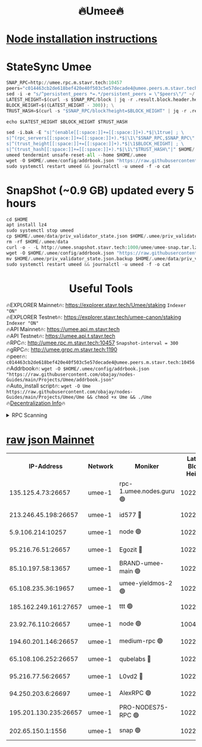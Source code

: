 <h1 align="center"> 🔥Umee🔥</h1>


[Node installation instructions](https://github.com/obajay/nodes-Guides/tree/main/Projects/Umee)
=
# StateSync Umee
```python
SNAP_RPC=http://umee.rpc.m.stavr.tech:10457
peers="c014463cb2de618bef420e40f503c5e57decade4@umee.peers.m.stavr.tech:10456"
sed -i -e "s/^persistent_peers *=.*/persistent_peers = \"$peers\"/" ~/.umee/config/config.toml
LATEST_HEIGHT=$(curl -s $SNAP_RPC/block | jq -r .result.block.header.height); \
BLOCK_HEIGHT=$((LATEST_HEIGHT - 300)); \
TRUST_HASH=$(curl -s "$SNAP_RPC/block?height=$BLOCK_HEIGHT" | jq -r .result.block_id.hash)

echo $LATEST_HEIGHT $BLOCK_HEIGHT $TRUST_HASH

sed -i.bak -E "s|^(enable[[:space:]]+=[[:space:]]+).*$|\1true| ; \
s|^(rpc_servers[[:space:]]+=[[:space:]]+).*$|\1\"$SNAP_RPC,$SNAP_RPC\"| ; \
s|^(trust_height[[:space:]]+=[[:space:]]+).*$|\1$BLOCK_HEIGHT| ; \
s|^(trust_hash[[:space:]]+=[[:space:]]+).*$|\1\"$TRUST_HASH\"|" $HOME/.umee/config/config.toml
umeed tendermint unsafe-reset-all --home $HOME/.umee
wget -O $HOME/.umee/config/addrbook.json "https://raw.githubusercontent.com/obajay/nodes-Guides/main/Projects/Umee/addrbook.json"
sudo systemctl restart umeed && journalctl -u umeed -f -o cat
```
# SnapShot (~0.9 GB) updated every 5 hours
```python
cd $HOME
apt install lz4
sudo systemctl stop umeed
cp $HOME/.umee/data/priv_validator_state.json $HOME/.umee/priv_validator_state.json.backup
rm -rf $HOME/.umee/data
curl -o - -L http://umee.snapshot.stavr.tech:1000/umee/umee-snap.tar.lz4 | lz4 -c -d - | tar -x -C $HOME/.umee --strip-components 2
wget -O $HOME/.umee/config/addrbook.json "https://raw.githubusercontent.com/obajay/nodes-Guides/main/Projects/Umee/addrbook.json"
mv $HOME/.umee/priv_validator_state.json.backup $HOME/.umee/data/priv_validator_state.json
sudo systemctl restart umeed && journalctl -u umeed -f -o cat
```
 <h1 align="center"> Useful Tools</h1>

🔥EXPLORER Mainnet🔥:      https://explorer.stavr.tech/Umee/staking             `Indexer "ON"` \
🔥EXPLORER Testnet🔥:        https://explorer.stavr.tech/umee-canon/staking      `Indexer "ON"` \
🔥API Mainnet🔥:                   https://umee.api.m.stavr.tech \
🔥API Testnet🔥:                     https://umee.api.t.stavr.tech \
🔥RPC🔥:                                   http://umee.rpc.m.stavr.tech:10457                     `Snapshot-interval = 300` \
🔥gRPC🔥:                              http://umee.grpc.m.stavr.tech:1190 \
🔥peer🔥:                     `c014463cb2de618bef420e40f503c5e57decade4@umee.peers.m.stavr.tech:10456` \
🔥Addrbook🔥:    ```wget -O $HOME/.umee/config/addrbook.json "https://raw.githubusercontent.com/obajay/nodes-Guides/main/Projects/Umee/addrbook.json"``` \
🔥Auto_install script🔥: ```wget -O Ume https://raw.githubusercontent.com/obajay/nodes-Guides/main/Projects/Umee/Ume && chmod +x Ume && ./Ume``` \
🔥[Decentralization Info](https://github.com/obajay/StateSync-snapshots/tree/main/Projects/Umee/Decentralization)🔥

<details>
<summary>RPC Scanning</summary>

<h2 align="center"> We scan nodes in real time every 4 hours. And we provide the final result of RPC endpoints.
We cannot influence the operation of these nodes in any way. </h2>


```python
If Voting Power is higher than 0 --> then the Node is a validator of the network and may be subject to attack and be a potential threat to the chain.
```
```python
We marked such validators with a red symbol
```

</details>

[raw json Mainnet](https://rpc-check.umeem.stavr.tech/umeem/rpc-umeem-result.json)
=



<table><tr><th>IP-Address</th><th>Network</th><th>Moniker</th><th>Latest Block Height</th><th>Earliest Block Height</th><th>Catching Up</th><th>Tx Index</th><th>Voting Power</th><th>Scan Time</th></tr><tr><td>135.125.4.73:26657</td><td>umee-1</td><td>rpc-1.umee.nodes.guru 🟢</td><td>10223715</td><td>5167386</td><td>False</td><td>on</td><td>0</td><td>2024-01-20T16:47:28.407260666UTC</td></tr><tr><td>213.246.45.198:26657</td><td>umee-1</td><td>id577 🔴</td><td>10223700</td><td>7100001</td><td>False</td><td>on</td><td>35102521</td><td>2024-01-20T16:45:57.938670838UTC</td></tr><tr><td>5.9.106.214:10257</td><td>umee-1</td><td>node 🟢</td><td>10223711</td><td>7942001</td><td>False</td><td>on</td><td>0</td><td>2024-01-20T16:47:00.924336963UTC</td></tr><tr><td>95.216.76.51:26657</td><td>umee-1</td><td>Egozit 🔴</td><td>10223715</td><td>8262001</td><td>False</td><td>off</td><td>38349697</td><td>2024-01-20T16:47:25.916618524UTC</td></tr><tr><td>85.10.197.58:13657</td><td>umee-1</td><td>BRAND-umee-main 🟢</td><td>10223703</td><td>8427832</td><td>False</td><td>on</td><td>0</td><td>2024-01-20T16:46:15.483805733UTC</td></tr><tr><td>65.108.235.36:19657</td><td>umee-1</td><td>umee-yieldmos-2 🟢</td><td>10223693</td><td>9575548</td><td>False</td><td>on</td><td>0</td><td>2024-01-20T16:45:20.799520776UTC</td></tr><tr><td>185.162.249.161:27657</td><td>umee-1</td><td>ttt 🟢</td><td>10223708</td><td>9733423</td><td>False</td><td>on</td><td>0</td><td>2024-01-20T16:46:45.008026193UTC</td></tr><tr><td>23.92.76.110:26657</td><td>umee-1</td><td>node 🟢</td><td>10046600</td><td>9953901</td><td>False</td><td>on</td><td>0</td><td>2024-01-20T16:48:08.920919098UTC</td></tr><tr><td>194.60.201.146:26657</td><td>umee-1</td><td>medium-rpc 🟢</td><td>10222098</td><td>9984137</td><td>False</td><td>on</td><td>0</td><td>2024-01-20T16:46:04.457467425UTC</td></tr><tr><td>65.108.106.252:26657</td><td>umee-1</td><td>qubelabs 🔴</td><td>10223703</td><td>10042989</td><td>False</td><td>on</td><td>36815878</td><td>2024-01-20T16:46:15.884428909UTC</td></tr><tr><td>95.216.77.56:26657</td><td>umee-1</td><td>L0vd2 🔴</td><td>10223719</td><td>10123719</td><td>False</td><td>off</td><td>37465713</td><td>2024-01-20T16:47:49.706117317UTC</td></tr><tr><td>94.250.203.6:26697</td><td>umee-1</td><td>AlexRPC 🟢</td><td>10223701</td><td>10132001</td><td>False</td><td>on</td><td>0</td><td>2024-01-20T16:46:08.971141927UTC</td></tr><tr><td>195.201.130.235:26657</td><td>umee-1</td><td>PRO-NODES75-RPC 🟢</td><td>10223710</td><td>10190089</td><td>False</td><td>on</td><td>0</td><td>2024-01-20T16:46:57.664700695UTC</td></tr><tr><td>202.65.150.1:1556</td><td>umee-1</td><td>snap 🟢</td><td>10221651</td><td>10220768</td><td>False</td><td>on</td><td>0</td><td>2024-01-20T16:46:58.585213530UTC</td></tr></table>
